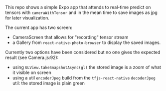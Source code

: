 This repo shows a simple Expo app that attends to real-time predict on tensors with `cameraWithTensor` and in the mean
time to save images as jpg for later visualization.

The current app has two screen:
 - CameraScreen that allows for "recording" tensor stream
 - a Gallery from `react-native-photo-browser` to display the saved images.
 
 Currently two options have been considered but no one gives the expected result (see Camera.js:92):
 - using `GLView.takeSnapshotAsync(gl)` the stored image is a zoom of what it visible on screen
 - using a util `encoderJpeg` build from the `tfjs-react-native` `decoderJpeg` util: the stored image is plain green
